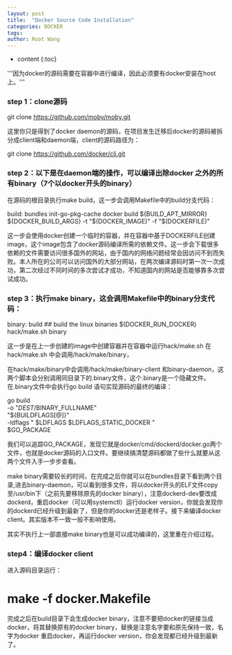 ```yaml
---
layout: post
title:  "Docker Source Code Installation"
categories: DOCKER
tags:  
author: Root Wang
---
```


* content
{:toc}

'''因为docker的源码需要在容器中进行编译，因此必须要有docker安装在host上。'''


### step 1：clone源码

git clone https://github.com/moby/moby.git

这里你只是得到了docker daemon的源码，在项目发生迁移后docker的源码被拆分成client端和daemon端，client的源码路径为：

git clone https://github.com/docker/cli.git


### step 2：以下是在daemon端的操作，可以编译出除docker 之外的所有binary（7个以docker开头的binary）
在源码的根目录执行make build，这一步会调用Makefile中的build分支代码：

build: bundles init-go-pkg-cache
        docker build ${BUILD_APT_MIRROR} ${DOCKER_BUILD_ARGS} -t "$(DOCKER_IMAGE)" -f "$(DOCKERFILE)" 

这一步会使用docker创建一个临时的容器，并在容器中基于DOCKERFILE创建image，这个image包含了docker源码编译所需的依赖文件。这一步会下载很多依赖的文件需要访问很多国外的网站，由于国内的网络问题经常会因访问不到而失败。本人所在的公司可以访问国外的大部分网站，在两次编译源码时第一次一次成功，第二次经过不同时间的多次尝试才成功，不知道国内的网站是否能够靠多次尝试成功。

### step 3：执行make binary，这会调用Makefile中的binary分支代码：

binary: build ## build the linux binaries
        $(DOCKER_RUN_DOCKER) hack/make.sh binary

这一步是在上一步创建的image中创建容器并在容器中运行hack/make.sh
在hack/make.sh 中会调用/hack/make/binary，

在hack/make/binary中会调用/hack/make/binary-client 和binary-daemon，这两个脚本会分别调用同目录下的.binary文件，这个.binary是一个隐藏文件。在.binary文件中会执行go build 语句实现源码的最终的编译：

go build \
        -o "$DEST/$BINARY_FULLNAME" \
        "${BUILDFLAGS[@]}" \
        -ldflags "
                $LDFLAGS
                $LDFLAGS_STATIC_DOCKER
        " \
        $GO_PACKAGE

我们可以追踪GO_PACKAGE，发现它就是docker/cmd/dockerd/docker.go两个文件，也就是docker源码的入口文件。要继续搞清楚源码都做了些什么就要从这两个文件入手一步步查看。

make binary需要较长的时间，在完成之后你就可以在bundles目录下看到两个目录,进去binary-daemon，可以看到很多文件，将以docker开头的ELF文件copy至/usr/bin下（之前先要移除原先的docker binary），注意dockerd-dev要改成dockerd，重启docker（可以用systemctl）运行docker version，你就会发现你的dockerd已经升级到最新了，但是你的docker还是老样子。接下来编译docker client。其实版本不一致一般不影响使用。

其实不执行上一部直接make binary也是可以成功编译的，这里重在介绍过程。

### step4：编译docker client

进入源码目录运行：

# make -f docker.Makefile
完成之后在build目录下会生成docker binary，注意不要把docker的链接当成docker，将其替换原有的docker binary，替换是注意名字要和原先保持一致，名字为docker
重启docker，再运行docker version，你会发现都已经升级到最新了。
